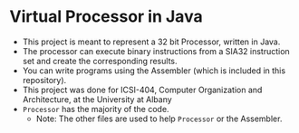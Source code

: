 # Virtual Processor in Java
- This project is meant to represent a 32 bit Processor, written in Java.
- The processor can execute binary instructions from a SIA32 instruction set and create the corresponding results.
- You can write programs using the Assembler (which is included in this repository).
- This project was done for ICSI-404, Computer Organization and Architecture, at the University at Albany
- `Processor` has the majority of the code.
  - Note: The other files are used to help `Processor` or the Assembler.
